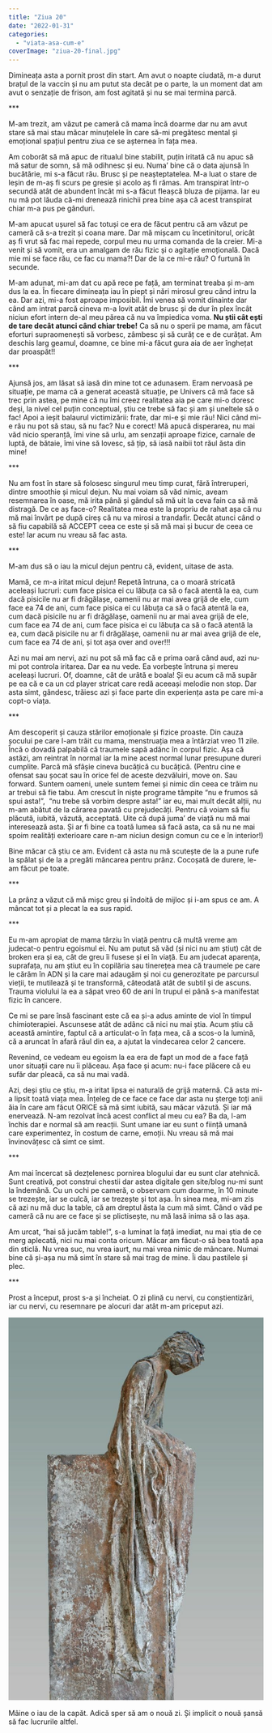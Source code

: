 ```yaml
---
title: "Ziua 20"
date: "2022-01-31"
categories: 
  - "viata-asa-cum-e"
coverImage: "ziua-20-final.jpg"
---
```


Dimineața asta a pornit prost din start. Am avut o noapte ciudată, m-a durut brațul de la vaccin și nu am putut sta decât pe o parte, la un moment dat am avut o senzație de frison, am fost agitată și nu se mai termina parcă.

\*\*\*

M-am trezit, am văzut pe cameră că mama încă doarme dar nu am avut stare să mai stau măcar minuțelele în care să-mi pregătesc mental și emoțional spațiul pentru ziua ce se așternea în fața mea.

Am coborât să mă apuc de ritualul bine stabilit, puțin iritată că nu apuc să mă satur de somn, să mă odihnesc și eu. Numa’ bine că o data ajunsă în bucătărie, mi s-a făcut rău. Brusc și pe neașteptatelea. M-a luat o stare de leșin de m-aș fi scurs pe gresie și acolo aș fi rămas. Am transpirat într-o secundă atât de abundent încât mi s-a făcut fleașcă bluza de pijama. Iar eu nu mă pot lăuda că-mi drenează rinichii prea bine așa că acest transpirat chiar m-a pus pe gânduri.

M-am apucat ușurel să fac totuși ce era de făcut pentru că am văzut pe cameră că s-a trezit și coana mare. Dar mă mișcam cu încetinitorul, oricât aș fi vrut să fac mai repede, corpul meu nu urma comanda de la creier. Mi-a venit și să vomit, era un amalgam de rău fizic și o agitație emoțională. Dacă mie mi se face rău, ce fac cu mama?! Dar de la ce mi-e rău? O furtună în secunde.

M-am adunat, mi-am dat cu apă rece pe față, am terminat treaba și m-am dus la ea. În fiecare dimineața iau în piept și nări mirosul greu când intru la ea. Dar azi, mi-a fost aproape imposibil. Îmi venea să vomit dinainte dar când am intrat parcă cineva m-a lovit atât de brusc și de dur în plex încât niciun efort intern de-al meu părea că nu va împiedica voma. **Nu știi cât ești de tare decât atunci când chiar trebe!** Ca să nu o sperii pe mama, am făcut eforturi supraomenești să vorbesc, zâmbesc și să curăț ce e de curățat. Am deschis larg geamul, doamne, ce bine mi-a făcut gura aia de aer înghețat dar proaspăt!!

\*\*\*

Ajunsă jos, am lăsat să iasă din mine tot ce adunasem. Eram nervoasă pe situație, pe mama că a generat această situație, pe Univers că mă face să trec prin astea, pe mine că nu îmi creez realitatea aia pe care mi-o doresc deși, la nivel cel puțin conceptual, știu ce trebe să fac și am și uneltele să o fac! Apoi a ieșit balaurul victimizării: frate, dar mi-e și mie rău! Nici când mi-e rău nu pot să stau, să nu fac? Nu e corect! Mă apucă disperarea, nu mai văd nicio speranță, îmi vine să urlu, am senzații aproape fizice, carnale de luptă, de bătaie, îmi vine să lovesc, să țip, să iasă naibii tot răul ăsta din mine!

\*\*\*

Nu am fost în stare să folosesc singurul meu timp curat, fără întreruperi, dintre smoothie și micul dejun. Nu mai voiam să văd nimic, aveam resemnarea în oase, mă irita până și gândul să mă uit la ceva fain ca să mă distragă. De ce aș face-o? Realitatea mea este la propriu de rahat așa că nu mă mai învârt pe după cireș că nu va mirosi a trandafir. Decât atunci când o să fiu capabilă să ACCEPT ceea ce este și să mă mai și bucur de ceea ce este! Iar acum nu vreau să fac asta. 

\*\*\*

M-am dus să o iau la micul dejun pentru că, evident, uitase de asta.

Mamă, ce m-a iritat micul dejun! Repetă întruna, ca o moară stricată aceleași lucruri: cum face pisica ei cu lăbuța ca să o facă atentă la ea, cum dacă pisicile nu ar fi drăgălașe, oamenii nu ar mai avea grijă de ele, cum face ea 74 de ani, cum face pisica ei cu lăbuța ca să o facă atentă la ea, cum dacă pisicile nu ar fi drăgălașe, oamenii nu ar mai avea grijă de ele, cum face ea 74 de ani, cum face pisica ei cu lăbuța ca să o facă atentă la ea, cum dacă pisicile nu ar fi drăgălașe, oamenii nu ar mai avea grijă de ele, cum face ea 74 de ani, și tot așa over and over!!!

Azi nu mai am nervi, azi nu pot să mă fac că e prima oară când aud, azi nu-mi pot controla iritarea. Dar ea nu vede. Ea vorbește întruna și mereu aceleași lucruri. Of, doamne, cât de urâtă e boala! Și eu acum că mă supăr pe ea că e ca un cd player stricat care redă aceeași melodie non stop. Dar asta simt, gândesc, trăiesc azi și face parte din experiența asta pe care mi-a copt-o viața.

\*\*\*

Am descoperit și cauza stărilor emoționale și fizice proaste. Din cauza șocului pe care l-am trăit cu mama, menstruația mea a întârziat vreo 11 zile. Încă o dovadă palpabilă că traumele sapă adânc în corpul fizic. Așa că astăzi, am reintrat în normal iar la mine acest normal lunar presupune dureri cumplite. Parcă mă sfâșie cineva bucățică cu bucățică. (Pentru cine e ofensat sau șocat sau în orice fel de aceste dezvăluiri, move on. Sau forward. Suntem oameni, unele suntem femei și nimic din ceea ce trăim nu ar trebui să fie tabu. Am crescut în niște programe tâmpite “nu e frumos să spui asta!”,  “nu trebe să vorbim despre asta!” iar eu, mai mult decât alții, nu m-am abătut de la cărarea pavată cu prejudecăți. Pentru că voiam să fiu plăcută, iubită, văzută, acceptată. Uite că după juma’ de viață nu mă mai interesează asta. Și ar fi bine ca toată lumea să facă asta, ca să nu ne mai spoim realități exterioare care n-am niciun design comun cu ce e în interior!)

Bine măcar că știu ce am. Evident că asta nu mă scutește de la a pune rufe la spălat și de la a pregăti mâncarea pentru prânz. Cocoșată de durere, le-am făcut pe toate.

\*\*\*

La prânz a văzut că mă mișc greu și îndoită de mijloc și i-am spus ce am. A mâncat tot și a plecat la ea sus rapid. 

\*\*\*

Eu m-am apropiat de mama târziu în viață pentru că multă vreme am judecat-o pentru egoismul ei. Nu am putut să văd (și nici nu am știut) cât de broken era și ea, cât de greu îi fusese și ei în viață. Eu am judecat aparența, suprafața, nu am știut eu în copilăria sau tinerețea mea că traumele pe care le cărăm în ADN și la care mai adaugăm și noi cu generozitate pe parcursul vieții, te mutilează și te transformă, câteodată atât de subtil și de ascuns. Trauma violului la ea a săpat vreo 60 de ani în trupul ei până s-a manifestat fizic în cancere.

Ce mi se pare însă fascinant este că ea și-a adus aminte de viol în timpul chimioterapiei. Ascunsese atât de adânc că nici nu mai știa. Acum știu că această amintire, faptul că a articulat-o în fața mea, că a scos-o la lumină, că a aruncat în afară răul din ea, a ajutat la vindecarea celor 2 cancere.

Revenind, ce vedeam eu egoism la ea era de fapt un mod de a face față unor situații care nu îi plăceau. Așa face și acum: nu-i face plăcere că eu sufăr dar pleacă, ca să nu mai vadă.

Azi, deși știu ce știu, m-a iritat lipsa ei naturală de grijă maternă. Că asta mi-a lipsit toată viața mea. Înțeleg de ce face ce face dar asta nu șterge toți anii ăia în care am făcut ORICE să mă simt iubită, sau măcar văzută. Și iar mă enervează. N-am rezolvat încă acest conflict al meu cu ea? Ba da, l-am închis dar e normal să am reacții. Sunt umane iar eu sunt o ființă umană care experimentez, în costum de carne, emoții. Nu vreau să mă mai învinovățesc că simt ce simt. 

\*\*\*

Am mai încercat să dezțelenesc pornirea blogului dar eu sunt clar atehnică. Sunt creativă, pot construi chestii dar astea digitale gen site/blog nu-mi sunt la îndemână. Cu un ochi pe cameră, o observam cum doarme, în 10 minute se trezește, iar se culcă, iar se trezește și tot așa. În sinea mea, mi-am zis că azi nu mă duc la table, că am dreptul ăsta la cum mă simt. Când o văd pe cameră că nu are ce face și se plictisește, nu mă lasă inima să o las așa.

Am urcat, “hai să jucăm table!”, s-a luminat la față imediat, nu mai știa de ce merg aplecată, nici nu mai conta oricum. Măcar am făcut-o să bea toată apa din sticlă. Nu vrea suc, nu vrea iaurt, nu mai vrea nimic de mâncare. Numai bine că și-așa nu mă simt în stare să mai trag de mine. Îi dau pastilele și plec.

\*\*\*

Prost a început, prost s-a și încheiat. O zi plină cu nervi, cu conștientizări, iar cu nervi, cu resemnare pe alocuri dar atât m-am priceput azi.

![](images/259448444_2047775028904243_1951922054223578240_n.jpeg)

Mâine o iau de la capăt. Adică sper să am o nouă zi. Și implicit o nouă șansă să fac lucrurile altfel.
